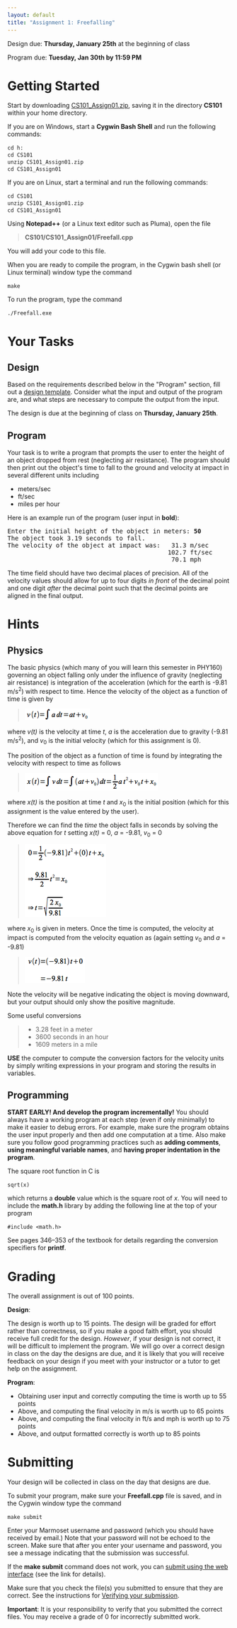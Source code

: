 ```yaml
---
layout: default
title: "Assignment 1: Freefalling"
---
```


Design due: **Thursday, January 25th** at the beginning of class

Program due: **Tuesday, Jan 30th by 11:59 PM**

Getting Started
===============

Start by downloading [CS101\_Assign01.zip](CS101_Assign01.zip), saving it in the directory **CS101** within your home directory.

If you are on Windows, start a **Cygwin Bash Shell** and run the following commands:

    cd h:
    cd CS101
    unzip CS101_Assign01.zip
    cd CS101_Assign01

If you are on Linux, start a terminal and run the following commands:

    cd CS101
    unzip CS101_Assign01.zip
    cd CS101_Assign01

Using **Notepad++** (or a Linux text editor such as Pluma), open the file

> **CS101/CS101\_Assign01/Freefall.cpp**

You will add your code to this file.

When you are ready to compile the program, in the Cygwin bash shell (or Linux terminal) window type the command

    make

To run the program, type the command

    ./Freefall.exe

Your Tasks
==========

## Design

Based on the requirements described below in the "Program" section, fill out a [design template](../design-template.pdf).  Consider what the input and output of the program are, and what steps are necessary to compute the output from the input.

The design is due at the beginning of class on **Thursday, January 25th**.

## Program

Your task is to write a program that prompts the user to enter the height of an object dropped from rest (neglecting air resistance). The program should then print out the object's time to fall to the ground and velocity at impact in several different units including

-   meters/sec
-   ft/sec
-   miles per hour

Here is an example run of the program (user input in **bold**):

<pre>
Enter the initial height of the object in meters: <b>50</b>
The object took 3.19 seconds to fall.
The velocity of the object at impact was:   31.3 m/sec
                                           102.7 ft/sec
                                            70.1 mph
</pre>

The time field should have two decimal places of precision. All of the velocity values should allow for up to four digits *in front* of the decimal point and one digit *after* the decimal point such that the decimal points are aligned in the final output.

Hints
=====

Physics
-------

The basic physics (which many of you will learn this semester in PHY160) governing an object falling only under the influence of gravity (neglecting air resistance) is integration of the acceleration (which for the earth is -9.81 m/s<sup>2</sup>) with respect to time. Hence the velocity of the object as a function of time is given by

> ![image](images/assign01/veleq.png)

where *v(t)* is the velocity at time *t*, *a* is the acceleration due to gravity (-9.81 m/s<sup>2</sup>), and *v*<sub>0</sub> is the initial velocity (which for this assignment is 0).

The position of the object as a function of time is found by integrating the velocity with respect to time as follows

> ![image](images/assign01/poseq.png)

where *x(t)* is the position at time *t* and *x*<sub>0</sub> is the initial position (which for this assignment is the value entered by the user).

Therefore we can find the *time* the object falls in seconds by solving the above equation for *t* setting *x(t)* = 0, *a* = -9.81, *v*<sub>0</sub> = 0

> ![image](images/assign01/timeeq.png)

where *x*<sub>0</sub> is given in meters. Once the time is computed, the velocity at impact is computed from the velocity equation as (again setting *v*<sub>0</sub> and *a* = -9.81)

> ![image](images/assign01/finalveleq.png)

Note the velocity will be negative indicating the object is moving downward, but your output should only show the positive magnitude.

Some useful conversions

> -   3.28 feet in a meter
> -   3600 seconds in an hour
> -   1609 meters in a mile

**USE** the computer to compute the conversion factors for the velocity units by simply writing expressions in your program and storing the results in variables.

Programming
-----------

**START EARLY! And develop the program incrementally!** You should always have a working program at each step (even if only minimally) to make it easier to debug errors. For example, make sure the program obtains the user input properly and then add one computation at a time. Also make sure you follow good programming practices such as **adding comments**, **using meaningful variable names**, and **having proper indentation in the program**.

The square root function in C is

    sqrt(x)

which returns a **double** value which is the square root of *x*. You will need to include the **math.h** library by adding the following line at the top of your program

    #include <math.h>

See pages 346&ndash;353 of the textbook for details regarding the conversion specifiers for **printf**.

Grading
=======

The overall assignment is out of 100 points.

**Design**:

The design is worth up to 15 points.  The design will be graded for effort rather than correctness, so if you make a good faith effort, you should receive full credit for the design.  *However*, if your design is not correct, it will be difficult to implement the program.  We will go over a correct design in class on the day the designs are due, and it is likely that you will receive feedback on your design if you meet with your instructor or a tutor to get help on the assignment.

**Program**:

* Obtaining user input and correctly computing the time is worth up to 55 points
* Above, and computing the final velocity in m/s is worth up to 65 points
* Above, and computing the final velocity in ft/s and mph is worth up to 75 points
* Above, and output formatted correctly is worth up to 85 points

Submitting
==========

Your design will be collected in class on the day that designs are due.

To submit your program, make sure your **Freefall.cpp** file is saved, and in the Cygwin window type the command

    make submit

Enter your Marmoset username and password (which you should have received by email.) Note that your password will not be echoed to the screen. Make sure that after you enter your username and password, you see a message indicating that the submission was successful.

If the **make submit** command does not work, you can [submit using the web interface](../submitting.html) (see the link for details).

Make sure that you check the file(s) you submitted to ensure that they are correct.  See the instructions for [Verifying your submission](../submitting.html#verifying-your-submission).

<div class="callout">
<b>Important</b>: It is your responsibility to verify that you submitted the correct files.  You may receive a grade of 0 for incorrectly submitted work.
</div>
